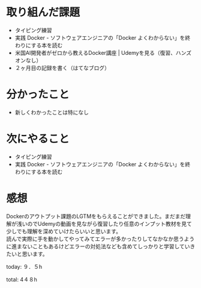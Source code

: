 #  取り組んだ課題
- タイピング練習
- 実践 Docker - ソフトウェアエンジニアの「Docker よくわからない」を終わりにする本を読む
- 米国AI開発者がゼロから教えるDocker講座 | Udemyを見る（復習、ハンズオンなし）
- ２ヶ月目の記録を書く（はてなブログ）

# 分かったこと
- 新しくわかったことは特になし
  
# 次にやること
- タイピング練習
- 実践 Docker - ソフトウェアエンジニアの「Docker よくわからない」を終わりにする本を読む

# 感想
Dockerのアウトプット課題のLGTMをもらえることができました。まだまだ理解が浅いのでUdemyの動画を見ながら復習したり任意のインプット教材を見て少しでも理解を深めていけたらいいと思います。  
読んで実際に手を動かしてやってみてエラーが多かったりしてなかなか思うように進まないこともあるけどエラーの対処法なども含めてしっかりと学習していきたいと思います。

today: ９．５h

total: 4４８h
